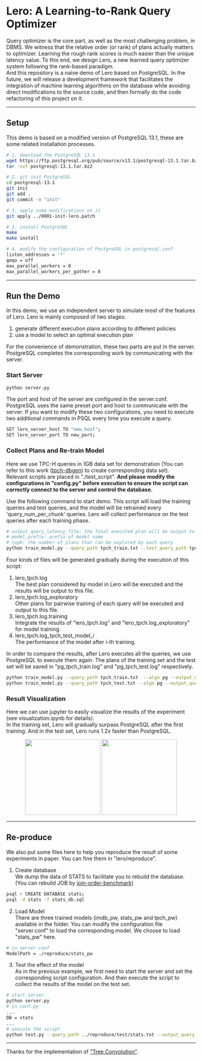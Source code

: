 # Lero: A Learning-to-Rank Query Optimizer
Query optimizer is the core part, as well as the most challenging problem, in DBMS. 
We witness that the relative order (or rank) of plans actually matters to optimizer. Learning the rough rank scores is much easier than the unique latency value. To this end, we design Lero, a new learned query optimizer system following the rank-based paradigm.  
And this repository is a naive demo of Lero based on PostgreSQL. In the future, we will release a development framework that facilitates the integration of machine learning algorithms on the database while avoiding direct modifications to the source code, and then formally do the code refactoring of this project on it. 

---
## Setup

This demo is based on a modified version of PostgreSQL 13.1, these are some related installation processes.

```bash
# 1. download the PostgreSQL 13.1
wget https://ftp.postgresql.org/pub/source/v13.1/postgresql-13.1.tar.bz2
tar -xvf postgresql-13.1.tar.bz2

# 2. git init PostgreSQL
cd postgresql-13.1
git init
git add .
git commit -m "init"

# 3. apply some modifications on it
git apply ../0001-init-lero.patch

# 3. install PostgreSQL
make
make install

# 4. modify the configuration of PostgreSQL in postgresql.conf
listen_addresses = '*'
geqo = off
max_parallel_workers = 0
max_parallel_workers_per_gather = 0
```
---

## Run the Demo
In this demo, we use an independent server to simulate most of the features of Lero.
Lero is mainly composed of two stages:   

1. generate different execution plans according to different policies  
2. use a model to select an optimal execution plan

For the convenience of demonstration, these two parts are put in the server. PostgreSQL completes the corresponding work by communicating with the server.


### Start Server
```bash
python server.py
```
The port and host of the server are configured in the server.conf. 
PostgreSQL uses the same preset port and host to communicate with the server.
If you want to modify these two configurations, you need to execute two additional commands in PSQL every time you execute a query.
```bash
SET lero_server_host TO "new_host";
SET lero_server_port TO new_port;
```


### Collect Plans and Re-train Model
Here we use TPC-H queries in 1GB data set for demonstration (You can refer to this work ([tpch-dbgen](https://github.com/electrum/tpch-dbgen)) to create corresponding data set).  
Relevant scripts are placed in "./test_script". 
**And please modify the configurations in "config.py" before execution to ensure the script can correctly connect to the server and control the database.**

Use the following command to start demo. 
This script will load the training queries and test queries, and the model will be retrained every 'query_num_per_chunk' queries. Lero will collect performance on the test queries after each training phase.

```bash
# output_query_latency_file: the final executed plan will be output to this file
# model_prefix: prefix of model name
# topK: the number of plans that can be explored by each query
python train_model.py --query_path tpch_train.txt --test_query_path tpch_test.txt --algo lero --query_num_per_chunk 20 --output_query_latency_file lero_tpch.log --model_prefix tpch_test_model --topK 3
```
Four kinds of files will be generated gradually during the execution of this script:
1. lero_tpch.log  
    The best plan considered by model in Lero will be executed and the results will be output to this file.
2. lero_tpch.log_exploratory  
    Other plans for pairwise training of each query will be executed and output to this file.
3. lero_tpch.log.training  
    Integrate the results of "lero_tpch.log" and "lero_tpch.log_exploratory" for model training.
4. lero_tpch.log_tpch_test_model_i  
    The performance of the model after i-th training.

In order to compare the results, after Lero executes all the queries, we use PostgreSQL to execute them again.
The plans of the training set and the test set will be saved in "pg_tpch_train.log" and "pg_tpch_test.log" respectively.
```bash
python train_model.py --query_path tpch_train.txt  --algo pg --output_query_latency_file pg_tpch_train.log
python train_model.py --query_path tpch_test.txt --algo pg --output_query_latency_file pg_tpch_test.log
```

### Result Visualization
Here we can use jupyter to easily visualize the results of the experiment (see visualization.ipynb for details).  
In the training set, Lero will gradually surpass PostgreSQL after the first training.
And in the test set, Lero runs 1.2x faster than PostgreSQL.
<center class="half">
    <img src="lero/test_script/train.jpg" width="200"/>
    <img src="lero/test_script/test.jpg" width="200"/>
</center>


<!-- 
---
## Paper Citation
```bash
TODO
```
-->

---
## Re-produce
We also put some files here to help you reproduce the result of some experiments in paper. You can fine them in "lero/reproduce".  

1. Create database  
We dump the data of STATS to facilitate you to rebuild the database. (You can rebuild JOB by [join-order-benchmark](https://github.com/gregrahn/join-order-benchmark))
```bash
psql > CREATE DATABASE stats;
psql -d stats -f stats_db.sql
```

2. Load Model  
There are three trained models (imdb_pw, stats_pw and tpch_pw) available in the folder. You can modify the configuration file "server.conf" to load the corresponding model. We choose to load "stats_pw" here.
```bash
# in server.conf
ModelPath = ./reproduce/stats_pw
```

3. Test the effect of the model  
As in the previous example, we first need to start the server and set the corresponding script configuration.
And then execute the script to collect the results of the model on the test set.
```bash
# start server
python server.py
# in conf.py
...
DB = stats
...
# execute the script
python test.py --query_path ../reproduce/test/stats.txt --output_query_latency_file stats.test
```


---
Thanks for the implementation of ["Tree Convolution"](https://github.com/RyanMarcus/TreeConvolution).
